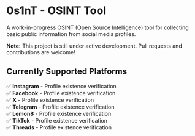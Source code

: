 # 0s1nT - OSINT Tool

A work-in-progress OSINT (Open Source Intelligence) tool for collecting basic public information from social media profiles.

**Note:** This project is still under active development. Pull requests and contributions are welcome!

## Currently Supported Platforms

✅ **Instagram** - Profile existence verification  
✅ **Facebook** - Profile existence verification  
✅ **X** - Profile existence verification  
✅ **Telegram** - Profile existence verification  
✅ **Lemon8** - Profile existence verification  
✅ **TikTok** - Profile existence verification  
✅ **Threads** - Profile existence verification  
